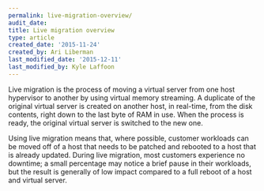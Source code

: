 ```yaml
---
permalink: live-migration-overview/
audit_date:
title: Live migration overview
type: article
created_date: '2015-11-24'
created_by: Ari Liberman
last_modified_date: '2015-12-11'
last_modified_by: Kyle Laffoon
---
```


Live migration is the process of moving a virtual server from one host hypervisor to another by using virtual memory streaming. A duplicate of the original virtual server is created on another host, in real-time, from the disk contents, right down to the last byte of RAM in use. When the process is ready, the original virtual server is switched to the new one.

Using live migration means that, where possible, customer workloads can be moved off of a host that needs to be patched and rebooted to a host that is already updated. During live migration, most customers experience no downtime; a small percentage may notice a brief pause in their workloads, but the result is generally of low impact compared to a full reboot of a host and virtual server.
